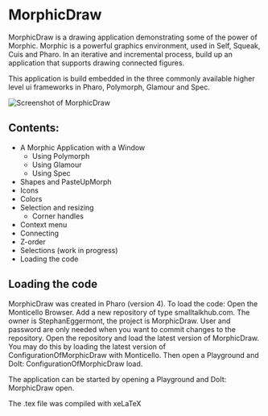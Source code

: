 # MorphicDraw
MorphicDraw is a drawing application demonstrating some of the power of Morphic.
Morphic is a powerful graphics environment, used in Self, Squeak, Cuis and Pharo.
In an iterative and incremental process, build up an application that supports
drawing connected figures. 

This application is build embedded in the three commonly available higher level 
ui frameworks in Pharo, Polymorph, Glamour and Spec.

![Screenshot of MorphicDraw](https://github.com/StephanEggermont/MorphicDraw/blob/master/SimpleMorphicDrawWindow.png)

## Contents:
- A Morphic Application with a Window
  - Using Polymorph
  - Using Glamour
  - Using Spec
- Shapes and PasteUpMorph
- Icons
- Colors
- Selection and resizing
  - Corner handles
- Context menu
- Connecting
- Z-order
- Selections (work in progress)
- Loading the code

## Loading the code
MorphicDraw was created in Pharo (version 4). To load the code:
Open the Monticello Browser. Add a new repository of type smalltalkhub.com. 
The owner is StephanEggermont, the project is MorphicDraw. User and password are only needed
when you want to commit changes to the repository. Open the repository and load the latest version of
MorphicDraw. You may do this by loading the latest version of ConfigurationOfMorphicDraw with Monticello. Then open a Playground and DoIt: ConfigurationOfMorphicDraw load.

The application can be started by opening a Playground and DoIt: MorphicDraw open.

The .tex file was compiled with xeLaTeX
